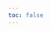 ```yaml
---
toc: false
---
```


<div id="map"></div>

<style>
.tooltip {
  background: #fff;
  border: 1px solid #ccc;
  padding: 10px;
  border-radius: 4px;
  box-shadow: 0px 0px 10px rgba(0, 0, 0, 0.1);
}
</style>

<script src="https://d3js.org/d3.v6.min.js"></script>
<script src="./components/neighborhood.js"></script>
